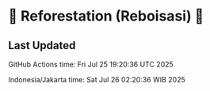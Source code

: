 
# 🌳 Reforestation (Reboisasi) 🌲

## Last Updated

GitHub Actions time: Fri Jul 25 19:20:36 UTC 2025

Indonesia/Jakarta time: Sat Jul 26 02:20:36 WIB 2025
